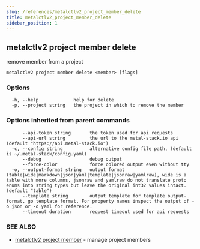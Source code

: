 ```yaml
---
slug: /references/metalctlv2_project_member_delete
title: metalctlv2_project_member_delete
sidebar_position: 1
---
```


## metalctlv2 project member delete

remove member from a project

```
metalctlv2 project member delete <member> [flags]
```

### Options

```
  -h, --help             help for delete
  -p, --project string   the project in which to remove the member
```

### Options inherited from parent commands

```
      --api-token string       the token used for api requests
      --api-url string         the url to the metal-stack.io api (default "https://api.metal-stack.io")
  -c, --config string          alternative config file path, (default is ~/.metal-stack/config.yaml)
      --debug                  debug output
      --force-color            force colored output even without tty
  -o, --output-format string   output format (table|wide|markdown|json|yaml|template|jsonraw|yamlraw), wide is a table with more columns, jsonraw and yamlraw do not translate proto enums into string types but leave the original int32 values intact. (default "table")
      --template string        output template for template output-format, go template format. For property names inspect the output of -o json or -o yaml for reference.
      --timeout duration       request timeout used for api requests
```

### SEE ALSO

* [metalctlv2 project member](./metalctlv2_project_member.md)	 - manage project members

